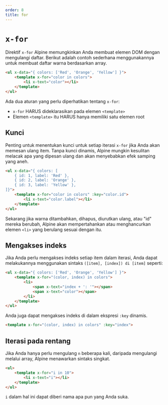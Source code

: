 ```yaml
---
order: 8
title: for
---
```


# `x-for`

Direktif `x-for` Alpine memungkinkan Anda membuat elemen DOM dengan mengulangi daftar. Berikut adalah contoh sederhana menggunakannya untuk membuat daftar warna berdasarkan array.

```html
<ul x-data="{ colors: ['Red', 'Orange', 'Yellow'] }">
    <template x-for="color in colors">
        <li x-text="color"></li>
    </template>
</ul>
```

<!-- START_VERBATIM -->
<div class="demo">
    <ul x-data="{ colors: ['Red', 'Orange', 'Yellow'] }">
        <template x-for="color in colors">
            <li x-text="color"></li>
        </template>
    </ul>
</div>
<!-- END_VERBATIM -->

Ada dua aturan yang perlu diperhatikan tentang `x-for`:

* `x-for` HARUS dideklarasikan pada elemen `<template>`
* Elemen `<template>` itu HARUS hanya memiliki satu elemen root

<a name="keys"></a>
## Kunci

Penting untuk menentukan kunci untuk setiap iterasi `x-for` jika Anda akan memesan ulang item. Tanpa kunci dinamis, Alpine mungkin kesulitan melacak apa yang dipesan ulang dan akan menyebabkan efek samping yang aneh.

```html
<ul x-data="{ colors: [
    { id: 1, label: 'Red' },
    { id: 2, label: 'Orange' },
    { id: 3, label: 'Yellow' },
]}">
    <template x-for="color in colors" :key="color.id">
        <li x-text="color.label"></li>
    </template>
</ul>
```

Sekarang jika warna ditambahkan, dihapus, diurutkan ulang, atau "id" mereka berubah, Alpine akan mempertahankan atau menghancurkan elemen `<li>` yang berulang sesuai dengan itu.

<a name="accessing-indexes"></a>
## Mengakses indeks

Jika Anda perlu mengakses indeks setiap item dalam iterasi, Anda dapat melakukannya menggunakan sintaks `([item], [index]) di [item]` seperti:

```html
<ul x-data="{ colors: ['Red', 'Orange', 'Yellow'] }">
    <template x-for="(color, index) in colors">
        <li>
            <span x-text="index + ': '"></span>
            <span x-text="color"></span>
        </li>
    </template>
</ul>
```

Anda juga dapat mengakses indeks di dalam ekspresi `:key` dinamis.

```html
<template x-for="(color, index) in colors" :key="index">
```

<a name="iterating-over-a-range"></a>
## Iterasi pada rentang

Jika Anda hanya perlu mengulang `n` beberapa kali, daripada mengulangi melalui array, Alpine menawarkan sintaks singkat.

```html
<ul>
    <template x-for="i in 10">
        <li x-text="i"></li>
    </template>
</ul>
```

`i` dalam hal ini dapat diberi nama apa pun yang Anda suka.
